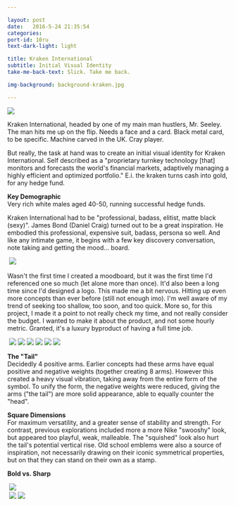 ```yaml
---

layout: post
date:   2016-5-24 21:35:54
categories: 
port-id: 10ru
text-dark-light: light

title: Kraken International
subtitle: Initial Visual Identity
take-me-back-text: Slick. Take me back.

img-background: background-kraken.jpg

---
```


<div class="image-container-center">
  <img class="w2" src="./img/work/kraken/kraken-black-on-white.jpg"/>
</div>

Kraken International, headed by one of my main man hustlers, Mr. Seeley. The man hits me up on the flip. Needs a face and a card. Black metal card, to be specific. Machine carved in the UK. Cray player.

But really, the task at hand was to create an initial visual identity for Kraken International. Self described as a "proprietary turnkey technology [that] monitors and forecasts the world's financial markets, adaptively managing a highly efficient and optimized portfolio." E.i. the kraken turns cash into gold, for any hedge fund.

<b>Key Demographic</b><br>
Very rich white males aged 40-50, running successful hedge funds.

Kraken International had to be "professional, badass, elitist, matte black (sexy)". James Bond (Daniel Craig) turned out to be a great inspiration. He embodied this professional, expensive suit, badass, persona so well. And like any intimate game, it begins with a few key discovery conversation, note taking and getting the mood... board.

<div class="image-container">
  <img class="clear" src=""/>
  <img class="w4" src="./img/work/kraken/kraken-moodboard.jpg"/>
</div>

Wasn't the first time I created a moodboard, but it was the first time I'd referenced one so much (let alone more than once). It'd also been a long time since I'd designed a logo. This made me a bit nervous. Hitting up even more concepts than ever before (still not enough imo). I'm well aware of my trend of seeking too shallow, too soon, and too quick. More so, for this project, I made it a point to not really check my time, and not really consider the budget. I wanted to make it about the product, and not some hourly metric. Granted, it's a luxury byproduct of having a full time job.

<div class="image-container">
  <img class="clear" src=""/>
  <img class="w2" src="./img/work/kraken/kraken-sketch-5.jpg"/>
  <img class="w2" src="./img/work/kraken/kraken-sketch-1.jpg"/>
  <img class="w2" src="./img/work/kraken/kraken-sketch-4.jpg"/>
  <img class="w2" src="./img/work/kraken/kraken-sketch-2.jpg"/>
  <img class="w2" src="./img/work/kraken/kraken-sketch-3.jpg"/>
  <img class="w2" src="./img/work/kraken/kraken-sketch-6.jpg"/>
</div>

<b>The "Tail"</b><br>
Decidedly 4 positive arms. Earlier concepts had these arms have equal positive and negative weights (together creating 8 arms). However this created a heavy visual vibration, taking away from the entire form of the symbol. To unify the form, the negative weights were reduced, giving the arms ("the tail") are more solid appearance, able to equally counter the "head".

<b>Square Dimensions</b><br>
For maximum versatility, and a greater sense of stability and strength. For contrast, previous explorations included more a more Nike "swooshy" look, but appeared too playful, weak, malleable. The "squished" look also hurt the tail's potential vertical rise. Old school emblems were also a source of inspiration, not necessarily drawing on their iconic symmetrical properties, but on that they can stand on their own as a stamp.

<b>Bold vs. Sharp</b><br>


<div class="image-container centre">
  <img class="clear" src=""/>
  <!-- <img class="w2" src="./img/work/kraken/kraken-process-1.png"/> -->
  <img class="w4" src="./img/work/kraken/kraken-process-2.png"/>
</div>

<div class="image-container">
  <img class="clear" src=""/>
  <!-- <img class="w2" src="./img/work/kraken/kraken-black-on-white.jpg"/> -->
  <img class="w2" src="./img/work/kraken/kraken-business-card-2.jpg"/>
  <img class="w2" src="./img/work/kraken/kraken-business-card.jpg"/>
</div>
